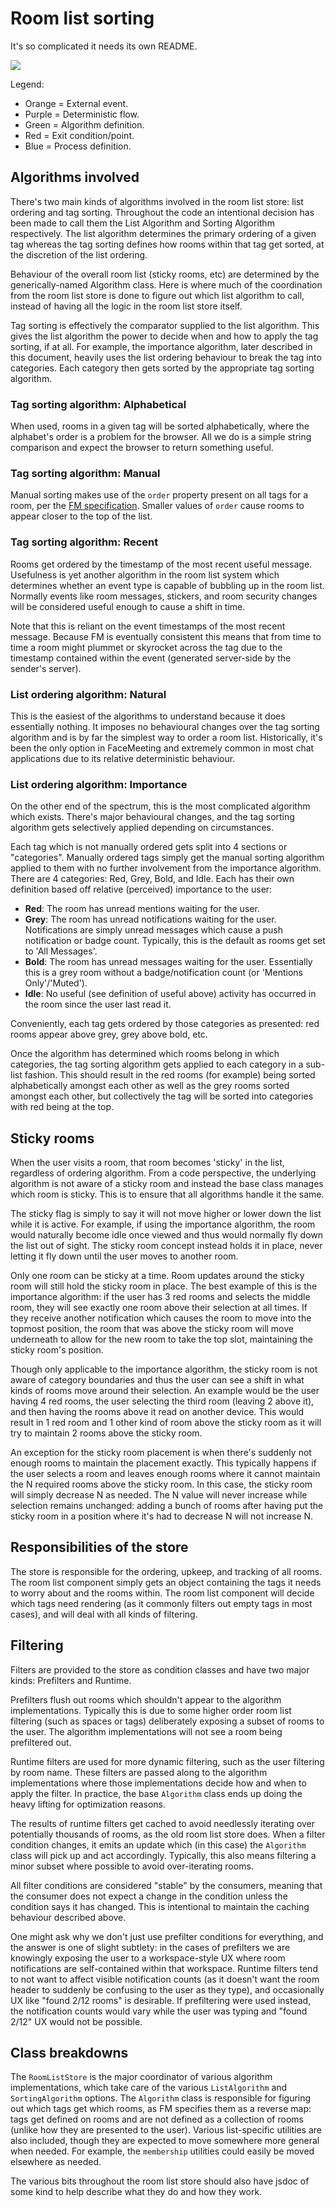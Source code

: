 # Room list sorting

It's so complicated it needs its own README.

![](img/RoomListStore2.png)

Legend:

-   Orange = External event.
-   Purple = Deterministic flow.
-   Green = Algorithm definition.
-   Red = Exit condition/point.
-   Blue = Process definition.

## Algorithms involved

There's two main kinds of algorithms involved in the room list store: list ordering and tag sorting.
Throughout the code an intentional decision has been made to call them the List Algorithm and Sorting
Algorithm respectively. The list algorithm determines the primary ordering of a given tag whereas the
tag sorting defines how rooms within that tag get sorted, at the discretion of the list ordering.

Behaviour of the overall room list (sticky rooms, etc) are determined by the generically-named Algorithm
class. Here is where much of the coordination from the room list store is done to figure out which list
algorithm to call, instead of having all the logic in the room list store itself.

Tag sorting is effectively the comparator supplied to the list algorithm. This gives the list algorithm
the power to decide when and how to apply the tag sorting, if at all. For example, the importance algorithm,
later described in this document, heavily uses the list ordering behaviour to break the tag into categories.
Each category then gets sorted by the appropriate tag sorting algorithm.

### Tag sorting algorithm: Alphabetical

When used, rooms in a given tag will be sorted alphabetically, where the alphabet's order is a problem
for the browser. All we do is a simple string comparison and expect the browser to return something
useful.

### Tag sorting algorithm: Manual

Manual sorting makes use of the `order` property present on all tags for a room, per the
[FM specification](https://facemeeting.com/docs/spec/client_server/r0.6.0#room-tagging). Smaller values
of `order` cause rooms to appear closer to the top of the list.

### Tag sorting algorithm: Recent

Rooms get ordered by the timestamp of the most recent useful message. Usefulness is yet another algorithm
in the room list system which determines whether an event type is capable of bubbling up in the room list.
Normally events like room messages, stickers, and room security changes will be considered useful enough
to cause a shift in time.

Note that this is reliant on the event timestamps of the most recent message. Because FM is eventually
consistent this means that from time to time a room might plummet or skyrocket across the tag due to the
timestamp contained within the event (generated server-side by the sender's server).

### List ordering algorithm: Natural

This is the easiest of the algorithms to understand because it does essentially nothing. It imposes no
behavioural changes over the tag sorting algorithm and is by far the simplest way to order a room list.
Historically, it's been the only option in FaceMeeting and extremely common in most chat applications due to
its relative deterministic behaviour.

### List ordering algorithm: Importance

On the other end of the spectrum, this is the most complicated algorithm which exists. There's major
behavioural changes, and the tag sorting algorithm gets selectively applied depending on circumstances.

Each tag which is not manually ordered gets split into 4 sections or "categories". Manually ordered tags
simply get the manual sorting algorithm applied to them with no further involvement from the importance
algorithm. There are 4 categories: Red, Grey, Bold, and Idle. Each has their own definition based off
relative (perceived) importance to the user:

-   **Red**: The room has unread mentions waiting for the user.
-   **Grey**: The room has unread notifications waiting for the user. Notifications are simply unread
    messages which cause a push notification or badge count. Typically, this is the default as rooms get
    set to 'All Messages'.
-   **Bold**: The room has unread messages waiting for the user. Essentially this is a grey room without
    a badge/notification count (or 'Mentions Only'/'Muted').
-   **Idle**: No useful (see definition of useful above) activity has occurred in the room since the user
    last read it.

Conveniently, each tag gets ordered by those categories as presented: red rooms appear above grey, grey
above bold, etc.

Once the algorithm has determined which rooms belong in which categories, the tag sorting algorithm
gets applied to each category in a sub-list fashion. This should result in the red rooms (for example)
being sorted alphabetically amongst each other as well as the grey rooms sorted amongst each other, but
collectively the tag will be sorted into categories with red being at the top.

## Sticky rooms

When the user visits a room, that room becomes 'sticky' in the list, regardless of ordering algorithm.
From a code perspective, the underlying algorithm is not aware of a sticky room and instead the base class
manages which room is sticky. This is to ensure that all algorithms handle it the same.

The sticky flag is simply to say it will not move higher or lower down the list while it is active. For
example, if using the importance algorithm, the room would naturally become idle once viewed and thus
would normally fly down the list out of sight. The sticky room concept instead holds it in place, never
letting it fly down until the user moves to another room.

Only one room can be sticky at a time. Room updates around the sticky room will still hold the sticky
room in place. The best example of this is the importance algorithm: if the user has 3 red rooms and
selects the middle room, they will see exactly one room above their selection at all times. If they
receive another notification which causes the room to move into the topmost position, the room that was
above the sticky room will move underneath to allow for the new room to take the top slot, maintaining
the sticky room's position.

Though only applicable to the importance algorithm, the sticky room is not aware of category boundaries
and thus the user can see a shift in what kinds of rooms move around their selection. An example would
be the user having 4 red rooms, the user selecting the third room (leaving 2 above it), and then having
the rooms above it read on another device. This would result in 1 red room and 1 other kind of room
above the sticky room as it will try to maintain 2 rooms above the sticky room.

An exception for the sticky room placement is when there's suddenly not enough rooms to maintain the placement
exactly. This typically happens if the user selects a room and leaves enough rooms where it cannot maintain
the N required rooms above the sticky room. In this case, the sticky room will simply decrease N as needed.
The N value will never increase while selection remains unchanged: adding a bunch of rooms after having
put the sticky room in a position where it's had to decrease N will not increase N.

## Responsibilities of the store

The store is responsible for the ordering, upkeep, and tracking of all rooms. The room list component simply gets
an object containing the tags it needs to worry about and the rooms within. The room list component will
decide which tags need rendering (as it commonly filters out empty tags in most cases), and will deal with
all kinds of filtering.

## Filtering

Filters are provided to the store as condition classes and have two major kinds: Prefilters and Runtime.

Prefilters flush out rooms which shouldn't appear to the algorithm implementations. Typically this is
due to some higher order room list filtering (such as spaces or tags) deliberately exposing a subset of
rooms to the user. The algorithm implementations will not see a room being prefiltered out.

Runtime filters are used for more dynamic filtering, such as the user filtering by room name. These
filters are passed along to the algorithm implementations where those implementations decide how and
when to apply the filter. In practice, the base `Algorithm` class ends up doing the heavy lifting for
optimization reasons.

The results of runtime filters get cached to avoid needlessly iterating over potentially thousands of
rooms, as the old room list store does. When a filter condition changes, it emits an update which (in this
case) the `Algorithm` class will pick up and act accordingly. Typically, this also means filtering a
minor subset where possible to avoid over-iterating rooms.

All filter conditions are considered "stable" by the consumers, meaning that the consumer does not
expect a change in the condition unless the condition says it has changed. This is intentional to
maintain the caching behaviour described above.

One might ask why we don't just use prefilter conditions for everything, and the answer is one of slight
subtlety: in the cases of prefilters we are knowingly exposing the user to a workspace-style UX where
room notifications are self-contained within that workspace. Runtime filters tend to not want to affect
visible notification counts (as it doesn't want the room header to suddenly be confusing to the user as
they type), and occasionally UX like "found 2/12 rooms" is desirable. If prefiltering were used instead,
the notification counts would vary while the user was typing and "found 2/12" UX would not be possible.

## Class breakdowns

The `RoomListStore` is the major coordinator of various algorithm implementations, which take care
of the various `ListAlgorithm` and `SortingAlgorithm` options. The `Algorithm` class is responsible
for figuring out which tags get which rooms, as FM specifies them as a reverse map: tags get
defined on rooms and are not defined as a collection of rooms (unlike how they are presented to the
user). Various list-specific utilities are also included, though they are expected to move somewhere
more general when needed. For example, the `membership` utilities could easily be moved elsewhere
as needed.

The various bits throughout the room list store should also have jsdoc of some kind to help describe
what they do and how they work.
